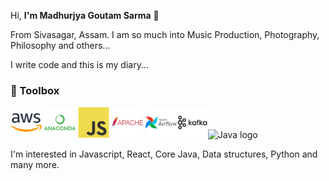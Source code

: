 Hi, **I'm Madhurjya Goutam Sarma** :wave:

From Sivasagar, Assam. 
I am so much into Music Production, Photography, Philosophy and others...

I write code and this is my diary...

### 🧰 Toolbox


<img src="https://github.com/devicons/devicon/blob/master/icons/amazonwebservices/amazonwebservices-original-wordmark.svg" alt="aws logo" width="50" height="50"> <img src="https://github.com/devicons/devicon/blob/master/icons/anaconda/anaconda-original-wordmark.svg" alt="Anaconda logo" width="50" height="50"> <img src="https://github.com/devicons/devicon/blob/master/icons/javascript/javascript-original.svg" alt="Javascript logo" width="50" height="50"> <img src="https://github.com/devicons/devicon/blob/master/icons/apache/apache-original-wordmark.svg" alt="Typescript logo" width="50" height="50"> <img src="https://github.com/devicons/devicon/blob/master/icons/apacheairflow/apacheairflow-original-wordmark.svg" alt="Airflow logo" width="50" height="50"><img src="https://github.com/devicons/devicon/blob/master/icons/apachekafka/apachekafka-original-wordmark.svg" alt="Kafka logo" width="50" height="50"><img src="https://www.vectorlogo.zone/logos/java/java-icon.svg" alt="Java logo" width="50" height="50">

I'm interested in Javascript, React, Core Java, Data structures, Python and many more.

